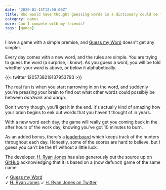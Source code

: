 ```yaml
---
date: "2020-01-15T12:00:00Z"
title: Who would have thought guessing words in a dictionary could be fun?
category: games
more: Can I compete with my friends?
tags: [games]
---
```


I love a game with a simple premise, and [Guess my Word](https://hryanjones.com/guess-my-word/) doesn't get any simpler. 

Every day comes with a new word, and the rules are simple. You are trying to guess the word (a surprise, I know). As you guess a word, you will be told whether your word is above, or below it alphabetically.

{{< twitter 1205738219137953793 >}}

The real fun is when you start narrowing in on the word, and suddenly you're pressing your brain to find out what other words could possibly be between *aardvark* and *aargh*. 

Don't worry though, you'll get it in the end. It's actually kind of amazing how your brain begins to eek out words that you haven't thought of in years.

<!--more-->

With a new word each day, the game will really get you coming back in the after hours of the work day, knowing you've got 10 minutes to burn.

As an added bonus, there's a [leaderboard](https://hryanjones.com/guess-my-word/board.html) which keeps track of the hunters throughout each day. Honestly, some of the scores are hard to believe, but I guess you can't be the #1 without a little luck.

The developer, [H. Ryan Jones](https://hryanjones.com/) has also generously put the source up on [GitHub](https://github.com/hryanjones/guess-my-word) acknowledging that it is based on a (now defunct) game of the same name.


➶ [Guess my Word](https://hryanjones.com/guess-my-word/)  
➶ [H. Ryan Jones](https://hryanjones.com/)
➶ [H. Ryan Jones on Twitter](https://twitter.com/hryanjones)

